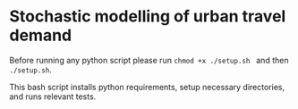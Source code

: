 # Stochastic modelling of urban travel demand

Before running any python script please run ```chmod +x ./setup.sh ``` and then ``` ./setup.sh ```. 

This bash script installs python requirements, setup necessary directories, and runs relevant tests.

